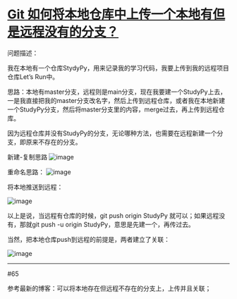 # [Git 如何将本地仓库中上传一个本地有但是远程没有的分支？](https://github.com/QiYongchuan/MyGitBlog/issues/25)

问题描述：

我在本地有一个仓库StydyPy，用来记录我的学习代码，我要上传到我的远程项目仓库Let’s Run中。

思路：本地有master分支，远程则是main分支，现在我要建一个StudyPy上去，一是我直接把我的master分支改名字，然后上传到远程仓库，或者我在本地新建一个StudyPy分支，然后将master分支里的内容，merge过去，再上传到远程仓库。

因为远程仓库并没有StudyPy的分支，无论哪种方法，也需要在远程新建一个分支，即原来不存在的分支。


新建-复制思路
![image](https://github.com/QiYongchuan/MyGitBlog/assets/105039020/d2576cda-4bf4-4c49-a6b9-26eaa66fce5d)

重命名思路：
![image](https://github.com/QiYongchuan/MyGitBlog/assets/105039020/6a96163c-72a7-4c8f-8580-e613cd02b486)


将本地推送到远程：

![image](https://github.com/QiYongchuan/MyGitBlog/assets/105039020/03061fde-2002-4a6b-8d53-02f196c3ecc4)

以上是说，当远程有仓库的时候，git push origin StudyPy 就可以；如果远程没有，那就git push -u origin StudyPy，意思是先建一个，再传过去。

当然，把本地仓库push到远程的前提是，两者建立了关联：

![image](https://github.com/QiYongchuan/MyGitBlog/assets/105039020/2f5d0fa8-532a-4073-8cc2-0b3c9b6ddc39)


---

#65 

参考最新的博客：可以将本地存在但远程不存在的分支上，上传并且关联；
